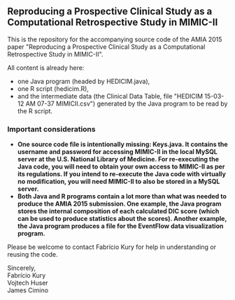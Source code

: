 ﻿## Reproducing a Prospective Clinical Study as a Computational Retrospective Study in MIMIC-II
  
This is the repository for the accompanying source code of the AMIA 2015 paper "Reproducing a Prospective Clinical Study as a Computational Retrospective Study in MIMIC-II".
  
All content is already here:
* one Java program (headed by HEDICIM.java),
* one R script (hedicim.R),
* and the intermediate data (the Clinical Data Table, file "HEDICIM 15-03-12 AM 07-37 MIMICII.csv") generated by the Java program to be read by the R script.
  
### Important considerations
* **One source code file is intentionally missing: Keys.java. It contains the username and password for accessing MIMIC-II in the local MySQL server at the U.S. National Library of Medicine. For re-executing the Java code, you will need to obtain your own access to MIMIC-II as per its regulations. If you intend to re-execute the Java code with virtually no modification, you will need MIMIC-II to also be stored in a MySQL server.**
* **Both Java and R programs contain a lot more than what was needed to produce the AMIA 2015 submission. One example, the Java program stores the internal composition of each calculated DIC score (which can be used to produce statistics about the scores). Another example, the Java program produces a file for the EventFlow data visualization program.**
  
Please be welcome to contact Fabrício Kury for help in understanding or reusing the code.
  
Sincerely,  
Fabrício Kury  
Vojtech Huser  
James Cimino
